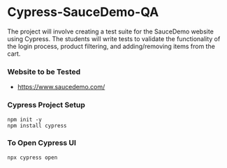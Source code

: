 # Cypress-SauceDemo-QA
 The project will involve creating a test suite for the SauceDemo website using Cypress. The students will write tests to validate the functionality of the login process, product filtering, and adding/removing items from the cart.

 ### Website to be Tested
 - https://www.saucedemo.com/

 ### Cypress Project Setup
 ```
 npm init -y
 npm install cypress
 ```
 ### To Open Cypress UI
 ```
 npx cypress open
 ```
